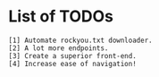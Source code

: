 # List of TODOs
```
[1] Automate rockyou.txt downloader.
[2] A lot more endpoints.
[3] Create a superior front-end.
[4] Increase ease of navigation!
```
